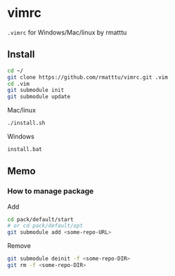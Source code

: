 # vimrc

`.vimrc` for Windows/Mac/linux by rmatttu

## Install

```bash
cd ~/
git clone https://github.com/rmatttu/vimrc.git .vim
cd .vim
git submodule init
git submodule update
```

Mac/linux

```bash
./install.sh
```

Windows

```bash
install.bat
```

## Memo

### How to manage package

Add

```bash
cd pack/default/start
# or cd pack/default/opt
git submodule add <some-repo-URL>
```

Remove

```bash
git submodule deinit -f <some-repo-DIR>
git rm -f <some-repo-DIR>
```
